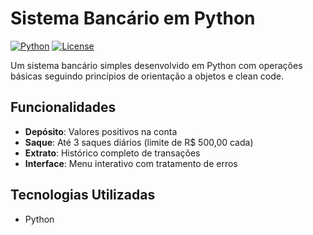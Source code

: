 # Sistema Bancário em Python

[![Python](https://img.shields.io/badge/Python-3.10%2B-blue)](https://python.org)
[![License](https://img.shields.io/badge/License-MIT-green)](https://opensource.org/licenses/MIT)

Um sistema bancário simples desenvolvido em Python com operações básicas seguindo princípios de orientação a objetos e clean code.

## Funcionalidades

- **Depósito**: Valores positivos na conta
- **Saque**: Até 3 saques diários (limite de R$ 500,00 cada)
- **Extrato**: Histórico completo de transações
- **Interface**: Menu interativo com tratamento de erros

## Tecnologias Utilizadas
- Python

